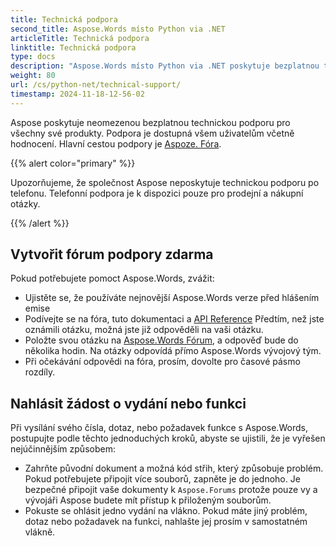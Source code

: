 ```yaml
---
title: Technická podpora
second_title: Aspose.Words místo Python via .NET
articleTitle: Technická podpora
linktitle: Technická podpora
type: docs
description: "Aspose.Words místo Python via .NET poskytuje bezplatnou technickou podporu všem uživatelům. Prosím nahlašte svůj dotaz, číslo nebo požadavek na funkci pomocí fóra podpory zdarma."
weight: 80
url: /cs/python-net/technical-support/
timestamp: 2024-11-18-12-56-02
---
```


Aspose poskytuje neomezenou bezplatnou technickou podporu pro všechny své produkty. Podpora je dostupná všem uživatelům včetně hodnocení. Hlavní cestou podpory je [Aspoze. Fóra](https://forum.aspose.com/c/words/8).

{{% alert color="primary" %}}

Upozorňujeme, že společnost Aspose neposkytuje technickou podporu po telefonu. Telefonní podpora je k dispozici pouze pro prodejní a nákupní otázky.

{{% /alert %}}

## Vytvořit fórum podpory zdarma

Pokud potřebujete pomoct Aspose.Words, zvážit:

* Ujistěte se, že používáte nejnovější Aspose.Words verze před hlášením emise
* Podívejte se na fóra, tuto dokumentaci a [API Reference](https://reference.aspose.com/words/python-net/) Předtím, než jste oznámili otázku, možná jste již odpověděli na vaši otázku.
* Položte svou otázku na [Aspose.Words Fórum](https://forum.aspose.com/c/words/8), a odpověď bude do několika hodin. Na otázky odpovídá přímo Aspose.Words vývojový tým.
* Při očekávání odpovědi na fóra, prosím, dovolte pro časové pásmo rozdíly.

## Nahlásit žádost o vydání nebo funkci

Při vysílání svého čísla, dotaz, nebo požadavek funkce s Aspose.Words, postupujte podle těchto jednoduchých kroků, abyste se ujistili, že je vyřešen nejúčinnějším způsobem:

* Zahrňte původní dokument a možná kód střih, který způsobuje problém. Pokud potřebujete připojit více souborů, zapněte je do jednoho. Je bezpečné připojit vaše dokumenty k `Aspose.Forums` protože pouze vy a vývojáři Aspose budete mít přístup k přiloženým souborům.
* Pokuste se ohlásit jedno vydání na vlákno. Pokud máte jiný problém, dotaz nebo požadavek na funkci, nahlašte jej prosím v samostatném vlákně.
